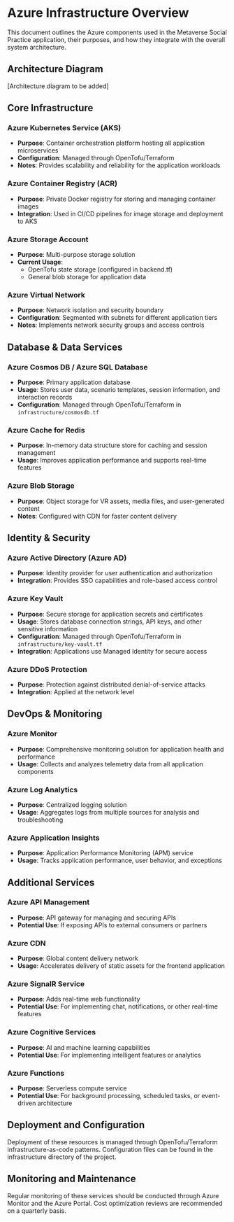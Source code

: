 # Azure Infrastructure Overview

This document outlines the Azure components used in the Metaverse Social Practice application, their purposes, and how they integrate with the overall system architecture.

## Architecture Diagram

[Architecture diagram to be added]

## Core Infrastructure

### Azure Kubernetes Service (AKS)
- **Purpose**: Container orchestration platform hosting all application microservices
- **Configuration**: Managed through OpenTofu/Terraform
- **Notes**: Provides scalability and reliability for the application workloads

### Azure Container Registry (ACR)
- **Purpose**: Private Docker registry for storing and managing container images
- **Integration**: Used in CI/CD pipelines for image storage and deployment to AKS

### Azure Storage Account
- **Purpose**: Multi-purpose storage solution
- **Current Usage**: 
  - OpenTofu state storage (configured in backend.tf)
  - General blob storage for application data

### Azure Virtual Network
- **Purpose**: Network isolation and security boundary
- **Configuration**: Segmented with subnets for different application tiers
- **Notes**: Implements network security groups and access controls

## Database & Data Services

### Azure Cosmos DB / Azure SQL Database
- **Purpose**: Primary application database
- **Usage**: Stores user data, scenario templates, session information, and interaction records
- **Configuration**: Managed through OpenTofu/Terraform in `infrastructure/cosmosdb.tf`

### Azure Cache for Redis
- **Purpose**: In-memory data structure store for caching and session management
- **Usage**: Improves application performance and supports real-time features

### Azure Blob Storage
- **Purpose**: Object storage for VR assets, media files, and user-generated content
- **Notes**: Configured with CDN for faster content delivery

## Identity & Security

### Azure Active Directory (Azure AD)
- **Purpose**: Identity provider for user authentication and authorization
- **Integration**: Provides SSO capabilities and role-based access control

### Azure Key Vault
- **Purpose**: Secure storage for application secrets and certificates
- **Usage**: Stores database connection strings, API keys, and other sensitive information
- **Configuration**: Managed through OpenTofu/Terraform in `infrastructure/key-vault.tf`
- **Integration**: Applications use Managed Identity for secure access

### Azure DDoS Protection
- **Purpose**: Protection against distributed denial-of-service attacks
- **Integration**: Applied at the network level

## DevOps & Monitoring

### Azure Monitor
- **Purpose**: Comprehensive monitoring solution for application health and performance
- **Usage**: Collects and analyzes telemetry data from all application components

### Azure Log Analytics
- **Purpose**: Centralized logging solution
- **Usage**: Aggregates logs from multiple sources for analysis and troubleshooting

### Azure Application Insights
- **Purpose**: Application Performance Monitoring (APM) service
- **Usage**: Tracks application performance, user behavior, and exceptions

## Additional Services

### Azure API Management
- **Purpose**: API gateway for managing and securing APIs
- **Potential Use**: If exposing APIs to external consumers or partners

### Azure CDN
- **Purpose**: Global content delivery network
- **Usage**: Accelerates delivery of static assets for the frontend application

### Azure SignalR Service
- **Purpose**: Adds real-time web functionality
- **Potential Use**: For implementing chat, notifications, or other real-time features

### Azure Cognitive Services
- **Purpose**: AI and machine learning capabilities
- **Potential Use**: For implementing intelligent features or analytics

### Azure Functions
- **Purpose**: Serverless compute service
- **Potential Use**: For background processing, scheduled tasks, or event-driven architecture

## Deployment and Configuration

Deployment of these resources is managed through OpenTofu/Terraform infrastructure-as-code patterns. Configuration files can be found in the infrastructure directory of the project.

## Monitoring and Maintenance

Regular monitoring of these services should be conducted through Azure Monitor and the Azure Portal. Cost optimization reviews are recommended on a quarterly basis.
